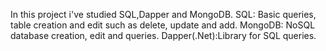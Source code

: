In this project i've studied SQL,Dapper and MongoDB.
SQL: Basic queries, table creation and edit such as delete, update and add.
MongoDB: NoSQL database creation, edit and queries.
Dapper(.Net):Library for SQL queries.

